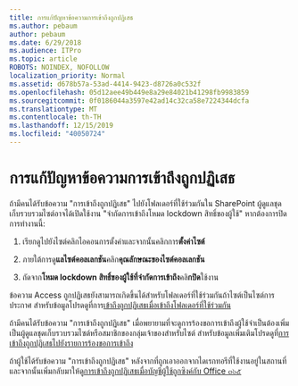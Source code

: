 ```yaml
---
title: การแก้ปัญหาข้อความการเข้าถึงถูกปฏิเสธ
ms.author: pebaum
author: pebaum
ms.date: 6/29/2018
ms.audience: ITPro
ms.topic: article
ROBOTS: NOINDEX, NOFOLLOW
localization_priority: Normal
ms.assetid: d678b57a-53ad-4414-9423-d8726a0c532f
ms.openlocfilehash: 05d12aee49b449e8a29e84021b41298fb9983859
ms.sourcegitcommit: 0f0186044a3597e42ad14c32ca58e7224344dcfa
ms.translationtype: MT
ms.contentlocale: th-TH
ms.lasthandoff: 12/15/2019
ms.locfileid: "40050724"
---
```

# <a name="troubleshoot-access-denied-messages"></a>การแก้ปัญหาข้อความการเข้าถึงถูกปฏิเสธ

ถ้ามีคนได้รับข้อความ "การเข้าถึงถูกปฏิเสธ" ไปยังโฟลเดอร์ที่ใช้ร่วมกันใน SharePoint ผู้ดูแลชุดเก็บรวบรวมไซต์อาจได้เปิดใช้งาน "จำกัดการเข้าถึงโหมด lockdown สิทธิ์ของผู้ใช้" หากต้องการปิดการทำงานนี้: 
  
1. เรียกดูไปยังไซต์คลิกไอคอนการตั้งค่าและจากนั้นคลิกการ**ตั้งค่าไซต์**
    
2. ภายใต้การดู**แลไซต์คอลเลกชัน**คลิก**คุณลักษณะของไซต์คอลเลกชัน**
    
3. ถัดจาก**โหมด lockdown สิทธิ์ของผู้ใช้ที่จำกัดการเข้าถึง**คลิ**กปิด**ใช้งาน
    
ข้อความ Access ถูกปฏิเสธยังสามารถเกิดขึ้นได้สำหรับโฟลเดอร์ที่ใช้ร่วมกันถ้าไซต์เป็นไซต์การประกาศ สำหรับข้อมูลโปรดดูที่การ[เข้าถึงถูกปฏิเสธเมื่อเข้าถึงโฟลเดอร์ที่ใช้ร่วมกัน](https://go.microsoft.com/fwlink/?linkid=2004317)
  
ถ้ามีคนได้รับข้อความ "การเข้าถึงถูกปฏิเสธ" เมื่อพยายามที่จะดูการร้องขอการเข้าถึงผู้ใช้จำเป็นต้องเพิ่มเป็นผู้ดูแลชุดเก็บรวบรวมไซต์หรือสมาชิกของกลุ่มเจ้าของสำหรับไซต์ สำหรับข้อมูลเพิ่มเติมโปรดดูที่[การเข้าถึงถูกปฏิเสธไปยังรายการร้องขอการเข้าถึง](https://go.microsoft.com/fwlink/?linkid=2004220)
  
ถ้าผู้ใช้ได้รับข้อความ "การเข้าถึงถูกปฏิเสธ" หลังจากที่ถูกเอาออกจากไดเรกทอรีที่ใช้งานอยู่ในสถานที่และจากนั้นเพิ่มกลับมาให้ดู[การเข้าถึงถูกปฏิเสธเมื่อบัญชีผู้ใช้ถูกซิงค์กับ Office ๓๖๕](https://go.microsoft.com/fwlink/?linkid=2004318)
  

